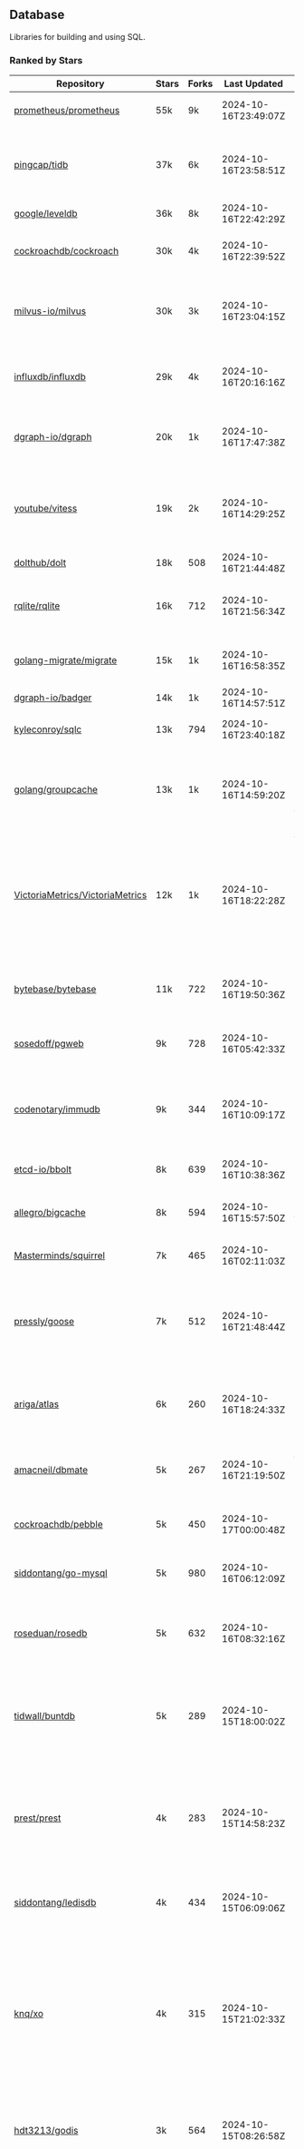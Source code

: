 ## Database

Libraries for building and using SQL.

### Ranked by Stars

| Repository | Stars | Forks | Last Updated | Description | 
|------------|-------|-------|--------------|-------------|
| [prometheus/prometheus](https://github.com/prometheus/prometheus) | 55k | 9k | 2024-10-16T23:49:07Z |  Monitoring system and time series database. |
| [pingcap/tidb](https://github.com/pingcap/tidb) | 37k | 6k | 2024-10-16T23:58:51Z |  TiDB is a distributed SQL database. Inspired by the design of Google F1. |
| [google/leveldb](https://github.com/google/leveldb) | 36k | 8k | 2024-10-16T22:42:29Z | key/value database in Go. |
| [cockroachdb/cockroach](https://github.com/cockroachdb/cockroach) | 30k | 4k | 2024-10-16T22:39:52Z |  Scalable, Geo-Replicated, Transactional Datastore. |
| [milvus-io/milvus](https://github.com/milvus-io/milvus) | 30k | 3k | 2024-10-16T23:04:15Z |  Milvus is a vector database for embedding management, analytics and search. |
| [influxdb/influxdb](https://github.com/influxdb/influxdb) | 29k | 4k | 2024-10-16T20:16:16Z |  Scalable datastore for metrics, events, and real-time analytics. |
| [dgraph-io/dgraph](https://github.com/dgraph-io/dgraph) | 20k | 1k | 2024-10-16T17:47:38Z |  Scalable, Distributed, Low Latency, High Throughput Graph Database. |
| [youtube/vitess](https://github.com/youtube/vitess) | 19k | 2k | 2024-10-16T14:29:25Z |  vitess provides servers and tools which facilitate scaling of MySQL databases for large scale web services. |
| [dolthub/dolt](https://github.com/dolthub/dolt) | 18k | 508 | 2024-10-16T21:44:48Z |  Dolt – It's Git for Data. |
| [rqlite/rqlite](https://github.com/rqlite/rqlite) | 16k | 712 | 2024-10-16T21:56:34Z |  The lightweight, distributed, relational database built on SQLite. |
| [golang-migrate/migrate](https://github.com/golang-migrate/migrate) | 15k | 1k | 2024-10-16T16:58:35Z |  Database migrations. CLI and Golang library. |
| [dgraph-io/badger](https://github.com/dgraph-io/badger) | 14k | 1k | 2024-10-16T14:57:51Z |  Fast key-value store in Go. |
| [kyleconroy/sqlc](https://github.com/kyleconroy/sqlc) | 13k | 794 | 2024-10-16T23:40:18Z |  Generate type-safe code from SQL. |
| [golang/groupcache](https://github.com/golang/groupcache) | 13k | 1k | 2024-10-16T14:59:20Z |  Groupcache is a caching and cache-filling library, intended as a replacement for memcached in many cases. |
| [VictoriaMetrics/VictoriaMetrics](https://github.com/VictoriaMetrics/VictoriaMetrics) | 12k | 1k | 2024-10-16T18:22:28Z |  fast, resource-effective and scalable open source time series database. May be used as long-term remote storage for Prometheus. Supports PromQL. |
| [bytebase/bytebase](https://github.com/bytebase/bytebase) | 11k | 722 | 2024-10-16T19:50:36Z |  Safe database schema change and version control for DevOps teams. |
| [sosedoff/pgweb](https://github.com/sosedoff/pgweb) | 9k | 728 | 2024-10-16T05:42:33Z |  Web-based PostgreSQL database browser. |
| [codenotary/immudb](https://github.com/codenotary/immudb) | 9k | 344 | 2024-10-16T10:09:17Z |  immudb is a lightweight, high-speed immutable database for systems and applications written in Go. |
| [etcd-io/bbolt](https://github.com/etcd-io/bbolt) | 8k | 639 | 2024-10-16T10:38:36Z |  An embedded key/value database for Go. |
| [allegro/bigcache](https://github.com/allegro/bigcache) | 8k | 594 | 2024-10-16T15:57:50Z |  Efficient key/value cache for gigabytes of data. |
| [Masterminds/squirrel](https://github.com/Masterminds/squirrel) | 7k | 465 | 2024-10-16T02:11:03Z |  Go library that helps you build SQL queries. |
| [pressly/goose](https://github.com/pressly/goose) | 7k | 512 | 2024-10-16T21:48:44Z |  Database migration tool. You can manage your database's evolution by creating incremental SQL or Go scripts. |
| [ariga/atlas](https://github.com/ariga/atlas) | 6k | 260 | 2024-10-16T18:24:33Z |  A Database Toolkit. A CLI designed to help companies better work with their data. |
| [amacneil/dbmate](https://github.com/amacneil/dbmate) | 5k | 267 | 2024-10-16T21:19:50Z |  A lightweight, framework-agnostic database migration tool. |
| [cockroachdb/pebble](https://github.com/cockroachdb/pebble) | 5k | 450 | 2024-10-17T00:00:48Z |  RocksDB/LevelDB inspired key-value database in Go. |
| [siddontang/go-mysql](https://github.com/siddontang/go-mysql) | 5k | 980 | 2024-10-16T06:12:09Z |  Go toolset to handle MySQL protocol and replication. |
| [roseduan/rosedb](https://github.com/roseduan/rosedb) | 5k | 632 | 2024-10-16T08:32:16Z |  An embedded k-v database based on LSM+WAL, supports string, list, hash, set, zset. |
| [tidwall/buntdb](https://github.com/tidwall/buntdb) | 5k | 289 | 2024-10-15T18:00:02Z |  Fast, embeddable, in-memory key/value database for Go with custom indexing and spatial support. |
| [prest/prest](https://github.com/prest/prest) | 4k | 283 | 2024-10-15T14:58:23Z |  Simplify and accelerate development, ⚡ instant, realtime, high-performance on any Postgres application, existing or new. |
| [siddontang/ledisdb](https://github.com/siddontang/ledisdb) | 4k | 434 | 2024-10-15T06:09:06Z |  Ledisdb is a high performance NoSQL like Redis based on LevelDB. |
| [knq/xo](https://github.com/knq/xo) | 4k | 315 | 2024-10-15T21:02:33Z |  Generate idiomatic Go code for databases based on existing schema definitions or custom queries supporting PostgreSQL, MySQL, SQLite, Oracle, and Microsoft SQL Server. |
| [hdt3213/godis](https://github.com/hdt3213/godis) | 3k | 564 | 2024-10-15T08:26:58Z |  A Golang implemented high-performance Redis server and cluster. |
| [xujiajun/nutsdb](https://github.com/xujiajun/nutsdb) | 3k | 336 | 2024-10-14T04:09:10Z |  Nutsdb is a simple, fast, embeddable, persistent key/value store written in pure Go. It supports fully serializable transactions and many data structures such as list, set, sorted set. |
| [rubenv/sql-migrate](https://github.com/rubenv/sql-migrate) | 3k | 276 | 2024-10-16T11:51:44Z |  Database migration tool. Allows embedding migrations into the application using go-bindata. |
| [lindb/lindb](https://github.com/lindb/lindb) | 3k | 283 | 2024-10-14T09:58:05Z |  LinDB is a scalable, high performance, high availability distributed time series database. |
| [HouzuoGuo/tiedot](https://github.com/HouzuoGuo/tiedot) | 3k | 257 | 2024-10-16T07:56:25Z |  Your NoSQL database powered by Golang. |
| [bluele/gcache](https://github.com/bluele/gcache) | 3k | 271 | 2024-10-08T15:29:12Z |  Cache library with support for expirable Cache, LFU, LRU and ARC. |
| [go-jet/jet](https://github.com/go-jet/jet) | 3k | 118 | 2024-10-16T18:10:26Z |  Framework for writing type-safe SQL queries in Go, with ability to easily convert database query result into desired arbitrary object structure. |
| [eko/gocache](https://github.com/eko/gocache) | 2k | 194 | 2024-10-16T07:24:38Z |  A complete Go cache library with multiple stores (memory, memcache, redis, ...), chainable, loadable, metrics cache and more. |
| [doug-martin/goqu](https://github.com/doug-martin/goqu) | 2k | 206 | 2024-10-15T16:33:45Z |  Idiomatic SQL builder and query library. |
| [muesli/cache2go](https://github.com/muesli/cache2go) | 2k | 515 | 2024-10-13T16:07:24Z |  In-memory key:value cache which supports automatic invalidation based on timeouts. |
| [VictoriaMetrics/fastcache](https://github.com/VictoriaMetrics/fastcache) | 2k | 175 | 2024-10-11T23:47:57Z |  fast thread-safe inmemory cache for big number of entries. Minimizes GC overhead. |
| [flower-corp/lotusdb](https://github.com/flower-corp/lotusdb) | 2k | 179 | 2024-10-16T01:03:29Z |  Fast k/v database compatible with lsm and b+tree. |
| [maypok86/otter](https://github.com/maypok86/otter) | 2k | 41 | 2024-10-15T13:59:02Z |  A high performance lockless cache for Go. Many times faster than Ristretto and friends. |
| [didi/gendry](https://github.com/didi/gendry) | 2k | 195 | 2024-10-11T05:37:16Z |  Non-invasive SQL builder and powerful data binder. |
| [CovenantSQL/CovenantSQL](https://github.com/CovenantSQL/CovenantSQL) | 1k | 146 | 2024-10-10T13:33:05Z |  CovenantSQL is a SQL database on blockchain. |
| [kelindar/column](https://github.com/kelindar/column) | 1k | 57 | 2024-10-16T13:54:17Z |  High-performance, columnar, embeddable in-memory store with bitmap indexing and transactions. |
| [peterbourgon/diskv](https://github.com/peterbourgon/diskv) | 1k | 102 | 2024-10-13T18:30:48Z |  Home-grown disk-backed key-value store. |
| [akrylysov/pogreb](https://github.com/akrylysov/pogreb) | 1k | 91 | 2024-10-15T10:58:18Z |  Embedded key-value store for read-heavy workloads. |
| [Vertamedia/chproxy](https://github.com/Vertamedia/chproxy) | 1k | 259 | 2024-10-16T15:59:34Z |  HTTP proxy for ClickHouse database. |
| [skeema/skeema](https://github.com/skeema/skeema) | 1k | 99 | 2024-10-12T07:08:01Z |  Pure-SQL schema management system for MySQL, with support for sharding and external online schema change tools. |
| [paranoidguy/databunker](https://github.com/paranoidguy/databunker) | 1k | 73 | 2024-10-16T13:18:40Z |  Personally identifiable information (PII) storage service built to comply with GDPR and CCPA. |
| [objectbox/objectbox-go](https://github.com/objectbox/objectbox-go) | 1k | 45 | 2024-10-10T12:34:59Z |  High-performance embedded Object Database (NoSQL) with Go API. |
| [cybertec-postgresql/pg_timetable](https://github.com/cybertec-postgresql/pg_timetable) | 1k | 65 | 2024-10-16T18:42:34Z |  Advanced scheduling for PostgreSQL. |
| [go-gormigrate/gormigrate](https://github.com/go-gormigrate/gormigrate) | 1k | 99 | 2024-10-13T03:18:54Z |  Database schema migration helper for Gorm ORM. |
| [krotik/eliasdb](https://github.com/krotik/eliasdb) | 998 | 49 | 2024-09-26T03:18:08Z |  Dependency-free, transactional graph database with REST API, phrase search and SQL-like query language. |
| [linkedin/goavro](https://github.com/linkedin/goavro) | 975 | 218 | 2024-10-09T07:21:15Z |  A Go package that encodes and decodes Avro data. |
| [couchbase/moss](https://github.com/couchbase/moss) | 955 | 58 | 2024-10-07T18:13:02Z |  Moss is a simple LSM key-value storage engine written in 100% Go. |
| [jellydator/ttlcache](https://github.com/jellydator/ttlcache) | 936 | 118 | 2024-10-16T07:37:09Z |  An in-memory cache with item expiration and generics. |
| [gchaincl/dotsql](https://github.com/gchaincl/dotsql) | 739 | 52 | 2024-10-14T12:18:06Z |  Go library that helps you keep sql files in one place and use them with ease. |
| [ostafen/clover](https://github.com/ostafen/clover) | 681 | 55 | 2024-10-16T16:52:44Z |  A lightweight document-oriented NoSQL database written in pure Golang. |
| [go-ozzo/ozzo-dbx](https://github.com/go-ozzo/ozzo-dbx) | 634 | 90 | 2024-09-02T11:09:47Z |  Powerful data retrieval methods as well as DB-agnostic query building capabilities. |
| [nikepan/clickhouse-bulk](https://github.com/nikepan/clickhouse-bulk) | 474 | 87 | 2024-08-29T02:06:05Z |  Collects small inserts and sends big requests to ClickHouse servers. |
| [jmhodges/levigo](https://github.com/jmhodges/levigo) | 414 | 82 | 2024-06-20T01:42:34Z |  Levigo is a Go wrapper for LevelDB. |
| [lqs/sqlingo](https://github.com/lqs/sqlingo) | 407 | 28 | 2024-10-08T12:33:56Z |  A lightweight DSL to build SQL in Go. |
| [rocketlaunchr/dbq](https://github.com/rocketlaunchr/dbq) | 404 | 21 | 2024-10-04T22:07:22Z |  Zero boilerplate database operations for Go. |
| [EchoVault/EchoVault](https://github.com/EchoVault/EchoVault) | 398 | 21 | 2024-10-16T13:55:59Z |  Embeddable Distributed in-memory data store compatible with Redis clients. |
| [HDT3213/rdb](https://github.com/HDT3213/rdb) | 386 | 82 | 2024-10-15T09:30:58Z |  Redis RDB file parser for secondary development and memory analysis. |
| [faabiosr/cachego](https://github.com/faabiosr/cachego) | 369 | 24 | 2024-10-07T11:07:33Z |  Golang Cache component for multiple drivers. |
| [recoilme/pudge](https://github.com/recoilme/pudge) | 368 | 35 | 2024-09-12T17:22:49Z |  Fast and simple key/value store written using Go's standard library. |
| [creativecreature/sturdyc](https://github.com/creativecreature/sturdyc) | 330 | 11 | 2024-10-16T09:22:52Z |  A caching library with advanced concurrency features designed to make I/O heavy applications robust and highly performant. |
| [elgris/sqrl](https://github.com/elgris/sqrl) | 275 | 38 | 2024-08-29T18:23:00Z |  SQL query builder, fork of Squirrel with improved performance. |
| [Yiling-J/theine-go](https://github.com/Yiling-J/theine-go) | 267 | 17 | 2024-10-16T09:36:48Z |  High performance, near optimal in-memory cache with proactive TTL expiration and generics. |
| [chrislusf/vasto](https://github.com/chrislusf/vasto) | 261 | 30 | 2024-10-06T07:01:01Z |  A distributed high-performance key-value store. On Disk. Eventual consistent. HA. Able to grow or shrink without service interruption. |
| [gatewayd-io/gatewayd](https://github.com/gatewayd-io/gatewayd) | 221 | 18 | 2024-10-16T13:36:28Z |  Cloud-native database gateway and framework for building data-driven applications. Like API gateways, for databases. |
| [dtm-labs/dtf](https://github.com/dtm-labs/dtf) | 211 | 30 | 2024-09-29T07:57:02Z |  A distributed transaction manager. Support XA, TCC, SAGA, Reliable Messages. |
| [fern4lvarez/piladb](https://github.com/fern4lvarez/piladb) | 207 | 22 | 2024-10-09T15:39:21Z |  Lightweight RESTful database engine based on stack data structures. |
| [wesql/wescale](https://github.com/wesql/wescale) | 199 | 8 | 2024-10-16T13:48:54Z |  WeScale is a database proxy designed to enhance the scalability, performance, security, and resilience of your applications. |
| [bokwoon95/go-structured-query](https://github.com/bokwoon95/go-structured-query) | 196 | 11 | 2024-08-13T04:09:33Z |  Type-safe SQL builder and struct mapper for Go. |
| [knocknote/octillery](https://github.com/knocknote/octillery) | 194 | 30 | 2024-10-13T21:06:02Z |  Go package for sharding databases ( Supports every ORM or raw SQL ). |
| [akyoto/cache](https://github.com/akyoto/cache) | 184 | 22 | 2024-10-01T01:43:22Z |  In-memory key:value store with expiration time, 0 dependencies, <100 LoC, 100% coverage. |
| [lopezator/migrator](https://github.com/lopezator/migrator) | 170 | 18 | 2024-09-24T16:25:02Z |  Dead simple Go database migration library. |
| [arthurkushman/buildsqlx](https://github.com/arthurkushman/buildsqlx) | 169 | 17 | 2024-10-09T14:00:21Z |  Go database query builder library for PostgreSQL. |
| [amit-davidson/LibraDB](https://github.com/amit-davidson/LibraDB) | 168 | 22 | 2024-10-04T16:56:48Z |  LibraDB is a simple database with less than 1000 lines of code for learning. |
| [iwanbk/bcache](https://github.com/iwanbk/bcache) | 154 | 20 | 2024-10-11T16:04:53Z |  Eventually consistent distributed in-memory cache Go library. |
| [elastic/go-freelru](https://github.com/elastic/go-freelru) | 154 | 10 | 2024-10-16T06:23:44Z | A GC-less, fast and generic LRU hashmap library with optional locking, sharding, eviction and expiration. |
| [nullism/bqb](https://github.com/nullism/bqb) | 149 | 12 | 2024-10-14T21:47:47Z |  Lightweight and easy to learn query builder. |
| [leporo/sqlf](https://github.com/leporo/sqlf) | 144 | 14 | 2024-10-14T16:23:47Z |  Fast SQL query builder. |
| [GuiaBolso/darwin](https://github.com/GuiaBolso/darwin) | 144 | 34 | 2024-09-30T06:17:20Z |  Database schema evolution library for Go. |
| [rocketlaunchr/remember-go](https://github.com/rocketlaunchr/remember-go) | 139 | 8 | 2024-07-23T03:09:49Z |  A universal interface for caching slow database queries (backed by redis, memcached, ristretto, or in-memory). |
| [viney-shih/go-cache](https://github.com/viney-shih/go-cache) | 137 | 10 | 2024-10-15T06:00:19Z |  A flexible multi-layer Go caching library to deal with in-memory and shared cache by adopting Cache-Aside pattern. |
| [galeone/igor](https://github.com/galeone/igor) | 125 | 4 | 2024-06-20T01:44:49Z |  Abstraction layer for PostgreSQL that supports advanced functionality and uses gorm-like syntax. |
| [erni27/imcache](https://github.com/erni27/imcache) | 122 | 5 | 2024-09-11T06:46:48Z |  A generic in-memory cache Go library. It supports expiration, sliding expiration, max entries limit, eviction callbacks and sharding. |
| [unit-io/unitdb](https://github.com/unit-io/unitdb) | 119 | 10 | 2024-09-02T04:30:41Z |  Fast timeseries database for IoT, realtime messaging applications. Access unitdb with pubsub over tcp or websocket using github.com/unit-io/unitd application. |
| [sj14/dbbench](https://github.com/sj14/dbbench) | 101 | 19 | 2024-10-16T13:54:05Z |  Database benchmarking tool with support for several databases and scripts. |
| [sunary/sqlize](https://github.com/sunary/sqlize) | 97 | 11 | 2024-10-10T11:37:36Z |  Database migration generator. Allows generate sql migration from model and existing sql by differ them. |
| [OrlovEvgeny/go-mcache](https://github.com/OrlovEvgeny/go-mcache) | 97 | 16 | 2024-09-10T07:32:20Z |  Fast in-memory key:value store/cache library. Pointer caches. |
| [jameycribbs/hare](https://github.com/jameycribbs/hare) | 93 | 11 | 2024-09-28T19:51:06Z |  A simple database management system that stores each table as a text file of line-delimited JSON. |
| [liweiyi88/onedump](https://github.com/liweiyi88/onedump) | 93 | 8 | 2024-10-13T02:46:06Z |  Database backup from different drivers to different destinations with one command and configuration. |
| [cristalhq/builq](https://github.com/cristalhq/builq) | 89 | 3 | 2024-08-09T01:29:50Z |  Easily build SQL queries in Go. |
| [robinjoseph08/go-pg-migrations](https://github.com/robinjoseph08/go-pg-migrations) | 84 | 22 | 2024-10-16T19:39:15Z |  A Go package to help write migrations with go-pg/pg. |
| [zekroTJA/timedmap](https://github.com/zekroTJA/timedmap) | 71 | 10 | 2024-09-12T13:01:44Z |  Map with expiring key-value pairs. |
| [codingsince1985/couchcache](https://github.com/codingsince1985/couchcache) | 63 | 7 | 2024-07-09T09:49:00Z |  RESTful caching micro-service backed by Couchbase server. |
| [xujiajun/godbal](https://github.com/xujiajun/godbal) | 59 | 29 | 2024-02-03T19:00:49Z |  Database Abstraction Layer (dbal) for go. Support SQL builder and get result easily. |
| [khezen/avro](https://github.com/khezen/avro) | 45 | 10 | 2024-09-24T14:22:07Z |  Discover SQL schemas and convert them to AVRO schemas. Query SQL records into AVRO bytes. |
| [oaStuff/clusteredBigCache](https://github.com/oaStuff/clusteredBigCache) | 45 | 5 | 2024-09-05T03:15:55Z |  BigCache with clustering support and individual item expiration. |
| [bartventer/gorm-multitenancy](https://github.com/bartventer/gorm-multitenancy) | 41 | 5 | 2024-10-16T10:02:43Z |  Multi-tenancy support for GORM managed databases. |
| [floatdrop/2q](https://github.com/floatdrop/2q) | 40 | 4 | 2024-09-13T17:27:41Z |  2Q in-memory cache implementation. |
| [xgzlucario/rotom](https://github.com/xgzlucario/rotom) | 40 | 4 | 2024-10-07T09:04:19Z |  A tiny Redis server built with Golang, compatible with RESP protocols. |
| [claygod/coffer](https://github.com/claygod/coffer) | 38 | 5 | 2024-07-11T12:33:34Z |  Simple ACID key-value database that supports transactions. |
| [HnH/qry](https://github.com/HnH/qry) | 35 | 7 | 2024-02-27T10:37:40Z |  Tool that generates constants from files with raw SQL queries. |
| [hexdigest/prep](https://github.com/hexdigest/prep) | 33 | 5 | 2024-10-01T03:39:02Z |  Use prepared SQL statements without changing your code. |
| [adlio/schema](https://github.com/adlio/schema) | 33 | 5 | 2024-10-01T03:35:44Z |  Library to embed schema migrations for database/sql-compatible databases inside your Go binaries. |
| [twharmon/gosql](https://github.com/twharmon/gosql) | 32 | 2 | 2024-09-14T23:00:39Z |  SQL Query builder with better null values support. |
| [codingconcepts/dg](https://github.com/codingconcepts/dg) | 31 | 3 | 2024-10-04T13:32:55Z |  A fast data generator that produces CSV files from generated relational data. |
| [RichardKnop/go-fixtures](https://github.com/RichardKnop/go-fixtures) | 29 | 11 | 2024-06-23T17:52:00Z |  Django style fixtures for Golang's excellent built-in database/sql library. |
| [larapulse/migrator](https://github.com/larapulse/migrator) | 25 | 4 | 2024-05-19T07:31:13Z |  MySQL database migrator designed to run migrations to your features and manage database schema update with intuitive go code. |
| [rafaeljesus/tempdb](https://github.com/rafaeljesus/tempdb) | 19 | 3 | 2024-04-18T14:17:05Z |  Key-value store for temporary items. |
| [andizzle/rwdb](https://github.com/andizzle/rwdb) | 19 | 2 | 2024-07-19T18:32:42Z |  rwdb provides read replica capability for multiple database servers setup. |
| [motrboat/hotcoal](https://github.com/motrboat/hotcoal) | 19 | 1 | 2024-08-26T19:21:30Z |  Secure your handcrafted SQL against injection. |
| [mdaliyan/icache](https://github.com/mdaliyan/icache) | 17 | 2 | 2024-10-14T08:29:56Z |  A High Performance, Generic, thread-safe, zero-dependency cache package. |
| [muir/libschema](https://github.com/muir/libschema) | 15 | 5 | 2024-10-15T18:53:04Z |  Define your migrations separately in each library. Migrations for open source libraries. MySQL & PostgreSQL. |
| [pupizoid/ormlite](https://github.com/pupizoid/ormlite) | 14 | 3 | 2024-09-02T04:31:08Z |  Lightweight package containing some ORM-like features and helpers for sqlite databases. |
| [ulovecode/gdcache](https://github.com/ulovecode/gdcache) | 13 | 2 | 2024-08-01T03:24:23Z |  A pure non-intrusive cache library implemented by golang, you can use it to implement your own distributed cache. |
| [Kachit/gorm-seeder](https://github.com/Kachit/gorm-seeder) | 13 | 1 | 2024-01-30T11:33:09Z |  Simple database seeder for Gorm ORM. |
| [twharmon/dynago](https://github.com/twharmon/dynago) | 12 | 0 | 2024-03-26T11:56:26Z |  Simplify working with AWS DynamoDB. |
| [lawzava/go-pg-migrate](https://github.com/lawzava/go-pg-migrate) | 10 | 3 | 2024-01-24T05:10:53Z |  CLI-friendly package for go-pg migrations management. |
| [oracle/coherence-go-client](https://github.com/oracle/coherence-go-client) | 10 | 3 | 2024-09-13T05:04:47Z |  Full implementation of Oracle Coherence cache API for Go applications using gRPC as network transport. |
| [no-src/nscache](https://github.com/no-src/nscache) | 10 | 0 | 2024-10-08T01:57:28Z |  A Go caching framework that supports multiple data source drivers. |
| [yuseferi/gocache](https://github.com/yuseferi/gocache) | 9 | 0 | 2024-10-08T20:33:28Z |  A data race free Go ache library with high performance and auto pruge functionality |
| [cheshir/ttlcache](https://github.com/cheshir/ttlcache) | 9 | 8 | 2023-03-26T17:03:11Z |  In-memory key value storage with TTL for each record. |
| [rafaelespinoza/godfish](https://github.com/rafaelespinoza/godfish) | 7 | 1 | 2024-07-17T00:46:05Z |  Database migration manager, works with native query language. Support for cassandra, mysql, postgres, sqlite3. |
| [go-the-way/sg](https://github.com/go-the-way/sg) | 6 | 0 | 2024-05-10T21:55:52Z |  A SQL Gen for generating standard SQLs(supports: CRUD) written in Go. |
| [/](https://github.com/gobuffalo/pop/tree/master/soda) | 0 | 0 | 0001-01-01T00:00:00Z |  Database migration, creation, ORM, etc... for MySQL, PostgreSQL, and SQLite. |

### Ranked by Forks

| Repository | Stars | Forks | Last Updated | Description | 
|------------|-------|-------|--------------|-------------|
| [prometheus/prometheus](https://github.com/prometheus/prometheus) | 55k | 9k | 2024-10-16T23:49:07Z |  Monitoring system and time series database. |
| [google/leveldb](https://github.com/google/leveldb) | 36k | 8k | 2024-10-16T22:42:29Z | key/value database in Go. |
| [pingcap/tidb](https://github.com/pingcap/tidb) | 37k | 6k | 2024-10-16T23:58:51Z |  TiDB is a distributed SQL database. Inspired by the design of Google F1. |
| [cockroachdb/cockroach](https://github.com/cockroachdb/cockroach) | 30k | 4k | 2024-10-16T22:39:52Z |  Scalable, Geo-Replicated, Transactional Datastore. |
| [influxdb/influxdb](https://github.com/influxdb/influxdb) | 29k | 4k | 2024-10-16T20:16:16Z |  Scalable datastore for metrics, events, and real-time analytics. |
| [milvus-io/milvus](https://github.com/milvus-io/milvus) | 30k | 3k | 2024-10-16T23:04:15Z |  Milvus is a vector database for embedding management, analytics and search. |
| [youtube/vitess](https://github.com/youtube/vitess) | 19k | 2k | 2024-10-16T14:29:25Z |  vitess provides servers and tools which facilitate scaling of MySQL databases for large scale web services. |
| [dgraph-io/dgraph](https://github.com/dgraph-io/dgraph) | 20k | 1k | 2024-10-16T17:47:38Z |  Scalable, Distributed, Low Latency, High Throughput Graph Database. |
| [golang-migrate/migrate](https://github.com/golang-migrate/migrate) | 15k | 1k | 2024-10-16T16:58:35Z |  Database migrations. CLI and Golang library. |
| [golang/groupcache](https://github.com/golang/groupcache) | 13k | 1k | 2024-10-16T14:59:20Z |  Groupcache is a caching and cache-filling library, intended as a replacement for memcached in many cases. |
| [VictoriaMetrics/VictoriaMetrics](https://github.com/VictoriaMetrics/VictoriaMetrics) | 12k | 1k | 2024-10-16T18:22:28Z |  fast, resource-effective and scalable open source time series database. May be used as long-term remote storage for Prometheus. Supports PromQL. |
| [dgraph-io/badger](https://github.com/dgraph-io/badger) | 14k | 1k | 2024-10-16T14:57:51Z |  Fast key-value store in Go. |
| [siddontang/go-mysql](https://github.com/siddontang/go-mysql) | 5k | 980 | 2024-10-16T06:12:09Z |  Go toolset to handle MySQL protocol and replication. |
| [kyleconroy/sqlc](https://github.com/kyleconroy/sqlc) | 13k | 794 | 2024-10-16T23:40:18Z |  Generate type-safe code from SQL. |
| [sosedoff/pgweb](https://github.com/sosedoff/pgweb) | 9k | 728 | 2024-10-16T05:42:33Z |  Web-based PostgreSQL database browser. |
| [bytebase/bytebase](https://github.com/bytebase/bytebase) | 11k | 722 | 2024-10-16T19:50:36Z |  Safe database schema change and version control for DevOps teams. |
| [rqlite/rqlite](https://github.com/rqlite/rqlite) | 16k | 712 | 2024-10-16T21:56:34Z |  The lightweight, distributed, relational database built on SQLite. |
| [etcd-io/bbolt](https://github.com/etcd-io/bbolt) | 8k | 639 | 2024-10-16T10:38:36Z |  An embedded key/value database for Go. |
| [roseduan/rosedb](https://github.com/roseduan/rosedb) | 5k | 632 | 2024-10-16T08:32:16Z |  An embedded k-v database based on LSM+WAL, supports string, list, hash, set, zset. |
| [allegro/bigcache](https://github.com/allegro/bigcache) | 8k | 594 | 2024-10-16T15:57:50Z |  Efficient key/value cache for gigabytes of data. |
| [hdt3213/godis](https://github.com/hdt3213/godis) | 3k | 564 | 2024-10-15T08:26:58Z |  A Golang implemented high-performance Redis server and cluster. |
| [muesli/cache2go](https://github.com/muesli/cache2go) | 2k | 515 | 2024-10-13T16:07:24Z |  In-memory key:value cache which supports automatic invalidation based on timeouts. |
| [pressly/goose](https://github.com/pressly/goose) | 7k | 512 | 2024-10-16T21:48:44Z |  Database migration tool. You can manage your database's evolution by creating incremental SQL or Go scripts. |
| [dolthub/dolt](https://github.com/dolthub/dolt) | 18k | 508 | 2024-10-16T21:44:48Z |  Dolt – It's Git for Data. |
| [Masterminds/squirrel](https://github.com/Masterminds/squirrel) | 7k | 465 | 2024-10-16T02:11:03Z |  Go library that helps you build SQL queries. |
| [cockroachdb/pebble](https://github.com/cockroachdb/pebble) | 5k | 450 | 2024-10-17T00:00:48Z |  RocksDB/LevelDB inspired key-value database in Go. |
| [siddontang/ledisdb](https://github.com/siddontang/ledisdb) | 4k | 434 | 2024-10-15T06:09:06Z |  Ledisdb is a high performance NoSQL like Redis based on LevelDB. |
| [codenotary/immudb](https://github.com/codenotary/immudb) | 9k | 344 | 2024-10-16T10:09:17Z |  immudb is a lightweight, high-speed immutable database for systems and applications written in Go. |
| [xujiajun/nutsdb](https://github.com/xujiajun/nutsdb) | 3k | 336 | 2024-10-14T04:09:10Z |  Nutsdb is a simple, fast, embeddable, persistent key/value store written in pure Go. It supports fully serializable transactions and many data structures such as list, set, sorted set. |
| [knq/xo](https://github.com/knq/xo) | 4k | 315 | 2024-10-15T21:02:33Z |  Generate idiomatic Go code for databases based on existing schema definitions or custom queries supporting PostgreSQL, MySQL, SQLite, Oracle, and Microsoft SQL Server. |
| [tidwall/buntdb](https://github.com/tidwall/buntdb) | 5k | 289 | 2024-10-15T18:00:02Z |  Fast, embeddable, in-memory key/value database for Go with custom indexing and spatial support. |
| [prest/prest](https://github.com/prest/prest) | 4k | 283 | 2024-10-15T14:58:23Z |  Simplify and accelerate development, ⚡ instant, realtime, high-performance on any Postgres application, existing or new. |
| [lindb/lindb](https://github.com/lindb/lindb) | 3k | 283 | 2024-10-14T09:58:05Z |  LinDB is a scalable, high performance, high availability distributed time series database. |
| [rubenv/sql-migrate](https://github.com/rubenv/sql-migrate) | 3k | 276 | 2024-10-16T11:51:44Z |  Database migration tool. Allows embedding migrations into the application using go-bindata. |
| [bluele/gcache](https://github.com/bluele/gcache) | 3k | 271 | 2024-10-08T15:29:12Z |  Cache library with support for expirable Cache, LFU, LRU and ARC. |
| [amacneil/dbmate](https://github.com/amacneil/dbmate) | 5k | 267 | 2024-10-16T21:19:50Z |  A lightweight, framework-agnostic database migration tool. |
| [ariga/atlas](https://github.com/ariga/atlas) | 6k | 260 | 2024-10-16T18:24:33Z |  A Database Toolkit. A CLI designed to help companies better work with their data. |
| [Vertamedia/chproxy](https://github.com/Vertamedia/chproxy) | 1k | 259 | 2024-10-16T15:59:34Z |  HTTP proxy for ClickHouse database. |
| [HouzuoGuo/tiedot](https://github.com/HouzuoGuo/tiedot) | 3k | 257 | 2024-10-16T07:56:25Z |  Your NoSQL database powered by Golang. |
| [linkedin/goavro](https://github.com/linkedin/goavro) | 975 | 218 | 2024-10-09T07:21:15Z |  A Go package that encodes and decodes Avro data. |
| [doug-martin/goqu](https://github.com/doug-martin/goqu) | 2k | 206 | 2024-10-15T16:33:45Z |  Idiomatic SQL builder and query library. |
| [didi/gendry](https://github.com/didi/gendry) | 2k | 195 | 2024-10-11T05:37:16Z |  Non-invasive SQL builder and powerful data binder. |
| [eko/gocache](https://github.com/eko/gocache) | 2k | 194 | 2024-10-16T07:24:38Z |  A complete Go cache library with multiple stores (memory, memcache, redis, ...), chainable, loadable, metrics cache and more. |
| [flower-corp/lotusdb](https://github.com/flower-corp/lotusdb) | 2k | 179 | 2024-10-16T01:03:29Z |  Fast k/v database compatible with lsm and b+tree. |
| [VictoriaMetrics/fastcache](https://github.com/VictoriaMetrics/fastcache) | 2k | 175 | 2024-10-11T23:47:57Z |  fast thread-safe inmemory cache for big number of entries. Minimizes GC overhead. |
| [CovenantSQL/CovenantSQL](https://github.com/CovenantSQL/CovenantSQL) | 1k | 146 | 2024-10-10T13:33:05Z |  CovenantSQL is a SQL database on blockchain. |
| [jellydator/ttlcache](https://github.com/jellydator/ttlcache) | 936 | 118 | 2024-10-16T07:37:09Z |  An in-memory cache with item expiration and generics. |
| [go-jet/jet](https://github.com/go-jet/jet) | 3k | 118 | 2024-10-16T18:10:26Z |  Framework for writing type-safe SQL queries in Go, with ability to easily convert database query result into desired arbitrary object structure. |
| [peterbourgon/diskv](https://github.com/peterbourgon/diskv) | 1k | 102 | 2024-10-13T18:30:48Z |  Home-grown disk-backed key-value store. |
| [go-gormigrate/gormigrate](https://github.com/go-gormigrate/gormigrate) | 1k | 99 | 2024-10-13T03:18:54Z |  Database schema migration helper for Gorm ORM. |
| [skeema/skeema](https://github.com/skeema/skeema) | 1k | 99 | 2024-10-12T07:08:01Z |  Pure-SQL schema management system for MySQL, with support for sharding and external online schema change tools. |
| [akrylysov/pogreb](https://github.com/akrylysov/pogreb) | 1k | 91 | 2024-10-15T10:58:18Z |  Embedded key-value store for read-heavy workloads. |
| [go-ozzo/ozzo-dbx](https://github.com/go-ozzo/ozzo-dbx) | 634 | 90 | 2024-09-02T11:09:47Z |  Powerful data retrieval methods as well as DB-agnostic query building capabilities. |
| [nikepan/clickhouse-bulk](https://github.com/nikepan/clickhouse-bulk) | 474 | 87 | 2024-08-29T02:06:05Z |  Collects small inserts and sends big requests to ClickHouse servers. |
| [HDT3213/rdb](https://github.com/HDT3213/rdb) | 386 | 82 | 2024-10-15T09:30:58Z |  Redis RDB file parser for secondary development and memory analysis. |
| [jmhodges/levigo](https://github.com/jmhodges/levigo) | 414 | 82 | 2024-06-20T01:42:34Z |  Levigo is a Go wrapper for LevelDB. |
| [paranoidguy/databunker](https://github.com/paranoidguy/databunker) | 1k | 73 | 2024-10-16T13:18:40Z |  Personally identifiable information (PII) storage service built to comply with GDPR and CCPA. |
| [cybertec-postgresql/pg_timetable](https://github.com/cybertec-postgresql/pg_timetable) | 1k | 65 | 2024-10-16T18:42:34Z |  Advanced scheduling for PostgreSQL. |
| [couchbase/moss](https://github.com/couchbase/moss) | 955 | 58 | 2024-10-07T18:13:02Z |  Moss is a simple LSM key-value storage engine written in 100% Go. |
| [kelindar/column](https://github.com/kelindar/column) | 1k | 57 | 2024-10-16T13:54:17Z |  High-performance, columnar, embeddable in-memory store with bitmap indexing and transactions. |
| [ostafen/clover](https://github.com/ostafen/clover) | 681 | 55 | 2024-10-16T16:52:44Z |  A lightweight document-oriented NoSQL database written in pure Golang. |
| [gchaincl/dotsql](https://github.com/gchaincl/dotsql) | 739 | 52 | 2024-10-14T12:18:06Z |  Go library that helps you keep sql files in one place and use them with ease. |
| [krotik/eliasdb](https://github.com/krotik/eliasdb) | 998 | 49 | 2024-09-26T03:18:08Z |  Dependency-free, transactional graph database with REST API, phrase search and SQL-like query language. |
| [objectbox/objectbox-go](https://github.com/objectbox/objectbox-go) | 1k | 45 | 2024-10-10T12:34:59Z |  High-performance embedded Object Database (NoSQL) with Go API. |
| [maypok86/otter](https://github.com/maypok86/otter) | 2k | 41 | 2024-10-15T13:59:02Z |  A high performance lockless cache for Go. Many times faster than Ristretto and friends. |
| [elgris/sqrl](https://github.com/elgris/sqrl) | 275 | 38 | 2024-08-29T18:23:00Z |  SQL query builder, fork of Squirrel with improved performance. |
| [recoilme/pudge](https://github.com/recoilme/pudge) | 368 | 35 | 2024-09-12T17:22:49Z |  Fast and simple key/value store written using Go's standard library. |
| [GuiaBolso/darwin](https://github.com/GuiaBolso/darwin) | 144 | 34 | 2024-09-30T06:17:20Z |  Database schema evolution library for Go. |
| [knocknote/octillery](https://github.com/knocknote/octillery) | 194 | 30 | 2024-10-13T21:06:02Z |  Go package for sharding databases ( Supports every ORM or raw SQL ). |
| [dtm-labs/dtf](https://github.com/dtm-labs/dtf) | 211 | 30 | 2024-09-29T07:57:02Z |  A distributed transaction manager. Support XA, TCC, SAGA, Reliable Messages. |
| [chrislusf/vasto](https://github.com/chrislusf/vasto) | 261 | 30 | 2024-10-06T07:01:01Z |  A distributed high-performance key-value store. On Disk. Eventual consistent. HA. Able to grow or shrink without service interruption. |
| [xujiajun/godbal](https://github.com/xujiajun/godbal) | 59 | 29 | 2024-02-03T19:00:49Z |  Database Abstraction Layer (dbal) for go. Support SQL builder and get result easily. |
| [lqs/sqlingo](https://github.com/lqs/sqlingo) | 407 | 28 | 2024-10-08T12:33:56Z |  A lightweight DSL to build SQL in Go. |
| [faabiosr/cachego](https://github.com/faabiosr/cachego) | 369 | 24 | 2024-10-07T11:07:33Z |  Golang Cache component for multiple drivers. |
| [robinjoseph08/go-pg-migrations](https://github.com/robinjoseph08/go-pg-migrations) | 84 | 22 | 2024-10-16T19:39:15Z |  A Go package to help write migrations with go-pg/pg. |
| [amit-davidson/LibraDB](https://github.com/amit-davidson/LibraDB) | 168 | 22 | 2024-10-04T16:56:48Z |  LibraDB is a simple database with less than 1000 lines of code for learning. |
| [fern4lvarez/piladb](https://github.com/fern4lvarez/piladb) | 207 | 22 | 2024-10-09T15:39:21Z |  Lightweight RESTful database engine based on stack data structures. |
| [akyoto/cache](https://github.com/akyoto/cache) | 184 | 22 | 2024-10-01T01:43:22Z |  In-memory key:value store with expiration time, 0 dependencies, <100 LoC, 100% coverage. |
| [rocketlaunchr/dbq](https://github.com/rocketlaunchr/dbq) | 404 | 21 | 2024-10-04T22:07:22Z |  Zero boilerplate database operations for Go. |
| [EchoVault/EchoVault](https://github.com/EchoVault/EchoVault) | 398 | 21 | 2024-10-16T13:55:59Z |  Embeddable Distributed in-memory data store compatible with Redis clients. |
| [iwanbk/bcache](https://github.com/iwanbk/bcache) | 154 | 20 | 2024-10-11T16:04:53Z |  Eventually consistent distributed in-memory cache Go library. |
| [sj14/dbbench](https://github.com/sj14/dbbench) | 101 | 19 | 2024-10-16T13:54:05Z |  Database benchmarking tool with support for several databases and scripts. |
| [lopezator/migrator](https://github.com/lopezator/migrator) | 170 | 18 | 2024-09-24T16:25:02Z |  Dead simple Go database migration library. |
| [gatewayd-io/gatewayd](https://github.com/gatewayd-io/gatewayd) | 221 | 18 | 2024-10-16T13:36:28Z |  Cloud-native database gateway and framework for building data-driven applications. Like API gateways, for databases. |
| [Yiling-J/theine-go](https://github.com/Yiling-J/theine-go) | 267 | 17 | 2024-10-16T09:36:48Z |  High performance, near optimal in-memory cache with proactive TTL expiration and generics. |
| [arthurkushman/buildsqlx](https://github.com/arthurkushman/buildsqlx) | 169 | 17 | 2024-10-09T14:00:21Z |  Go database query builder library for PostgreSQL. |
| [OrlovEvgeny/go-mcache](https://github.com/OrlovEvgeny/go-mcache) | 97 | 16 | 2024-09-10T07:32:20Z |  Fast in-memory key:value store/cache library. Pointer caches. |
| [leporo/sqlf](https://github.com/leporo/sqlf) | 144 | 14 | 2024-10-14T16:23:47Z |  Fast SQL query builder. |
| [nullism/bqb](https://github.com/nullism/bqb) | 149 | 12 | 2024-10-14T21:47:47Z |  Lightweight and easy to learn query builder. |
| [bokwoon95/go-structured-query](https://github.com/bokwoon95/go-structured-query) | 196 | 11 | 2024-08-13T04:09:33Z |  Type-safe SQL builder and struct mapper for Go. |
| [creativecreature/sturdyc](https://github.com/creativecreature/sturdyc) | 330 | 11 | 2024-10-16T09:22:52Z |  A caching library with advanced concurrency features designed to make I/O heavy applications robust and highly performant. |
| [jameycribbs/hare](https://github.com/jameycribbs/hare) | 93 | 11 | 2024-09-28T19:51:06Z |  A simple database management system that stores each table as a text file of line-delimited JSON. |
| [RichardKnop/go-fixtures](https://github.com/RichardKnop/go-fixtures) | 29 | 11 | 2024-06-23T17:52:00Z |  Django style fixtures for Golang's excellent built-in database/sql library. |
| [sunary/sqlize](https://github.com/sunary/sqlize) | 97 | 11 | 2024-10-10T11:37:36Z |  Database migration generator. Allows generate sql migration from model and existing sql by differ them. |
| [elastic/go-freelru](https://github.com/elastic/go-freelru) | 154 | 10 | 2024-10-16T06:23:44Z | A GC-less, fast and generic LRU hashmap library with optional locking, sharding, eviction and expiration. |
| [unit-io/unitdb](https://github.com/unit-io/unitdb) | 119 | 10 | 2024-09-02T04:30:41Z |  Fast timeseries database for IoT, realtime messaging applications. Access unitdb with pubsub over tcp or websocket using github.com/unit-io/unitd application. |
| [viney-shih/go-cache](https://github.com/viney-shih/go-cache) | 137 | 10 | 2024-10-15T06:00:19Z |  A flexible multi-layer Go caching library to deal with in-memory and shared cache by adopting Cache-Aside pattern. |
| [zekroTJA/timedmap](https://github.com/zekroTJA/timedmap) | 71 | 10 | 2024-09-12T13:01:44Z |  Map with expiring key-value pairs. |
| [khezen/avro](https://github.com/khezen/avro) | 45 | 10 | 2024-09-24T14:22:07Z |  Discover SQL schemas and convert them to AVRO schemas. Query SQL records into AVRO bytes. |
| [cheshir/ttlcache](https://github.com/cheshir/ttlcache) | 9 | 8 | 2023-03-26T17:03:11Z |  In-memory key value storage with TTL for each record. |
| [liweiyi88/onedump](https://github.com/liweiyi88/onedump) | 93 | 8 | 2024-10-13T02:46:06Z |  Database backup from different drivers to different destinations with one command and configuration. |
| [rocketlaunchr/remember-go](https://github.com/rocketlaunchr/remember-go) | 139 | 8 | 2024-07-23T03:09:49Z |  A universal interface for caching slow database queries (backed by redis, memcached, ristretto, or in-memory). |
| [wesql/wescale](https://github.com/wesql/wescale) | 199 | 8 | 2024-10-16T13:48:54Z |  WeScale is a database proxy designed to enhance the scalability, performance, security, and resilience of your applications. |
| [HnH/qry](https://github.com/HnH/qry) | 35 | 7 | 2024-02-27T10:37:40Z |  Tool that generates constants from files with raw SQL queries. |
| [codingsince1985/couchcache](https://github.com/codingsince1985/couchcache) | 63 | 7 | 2024-07-09T09:49:00Z |  RESTful caching micro-service backed by Couchbase server. |
| [oaStuff/clusteredBigCache](https://github.com/oaStuff/clusteredBigCache) | 45 | 5 | 2024-09-05T03:15:55Z |  BigCache with clustering support and individual item expiration. |
| [claygod/coffer](https://github.com/claygod/coffer) | 38 | 5 | 2024-07-11T12:33:34Z |  Simple ACID key-value database that supports transactions. |
| [muir/libschema](https://github.com/muir/libschema) | 15 | 5 | 2024-10-15T18:53:04Z |  Define your migrations separately in each library. Migrations for open source libraries. MySQL & PostgreSQL. |
| [hexdigest/prep](https://github.com/hexdigest/prep) | 33 | 5 | 2024-10-01T03:39:02Z |  Use prepared SQL statements without changing your code. |
| [adlio/schema](https://github.com/adlio/schema) | 33 | 5 | 2024-10-01T03:35:44Z |  Library to embed schema migrations for database/sql-compatible databases inside your Go binaries. |
| [bartventer/gorm-multitenancy](https://github.com/bartventer/gorm-multitenancy) | 41 | 5 | 2024-10-16T10:02:43Z |  Multi-tenancy support for GORM managed databases. |
| [erni27/imcache](https://github.com/erni27/imcache) | 122 | 5 | 2024-09-11T06:46:48Z |  A generic in-memory cache Go library. It supports expiration, sliding expiration, max entries limit, eviction callbacks and sharding. |
| [larapulse/migrator](https://github.com/larapulse/migrator) | 25 | 4 | 2024-05-19T07:31:13Z |  MySQL database migrator designed to run migrations to your features and manage database schema update with intuitive go code. |
| [floatdrop/2q](https://github.com/floatdrop/2q) | 40 | 4 | 2024-09-13T17:27:41Z |  2Q in-memory cache implementation. |
| [xgzlucario/rotom](https://github.com/xgzlucario/rotom) | 40 | 4 | 2024-10-07T09:04:19Z |  A tiny Redis server built with Golang, compatible with RESP protocols. |
| [galeone/igor](https://github.com/galeone/igor) | 125 | 4 | 2024-06-20T01:44:49Z |  Abstraction layer for PostgreSQL that supports advanced functionality and uses gorm-like syntax. |
| [cristalhq/builq](https://github.com/cristalhq/builq) | 89 | 3 | 2024-08-09T01:29:50Z |  Easily build SQL queries in Go. |
| [rafaeljesus/tempdb](https://github.com/rafaeljesus/tempdb) | 19 | 3 | 2024-04-18T14:17:05Z |  Key-value store for temporary items. |
| [codingconcepts/dg](https://github.com/codingconcepts/dg) | 31 | 3 | 2024-10-04T13:32:55Z |  A fast data generator that produces CSV files from generated relational data. |
| [oracle/coherence-go-client](https://github.com/oracle/coherence-go-client) | 10 | 3 | 2024-09-13T05:04:47Z |  Full implementation of Oracle Coherence cache API for Go applications using gRPC as network transport. |
| [lawzava/go-pg-migrate](https://github.com/lawzava/go-pg-migrate) | 10 | 3 | 2024-01-24T05:10:53Z |  CLI-friendly package for go-pg migrations management. |
| [pupizoid/ormlite](https://github.com/pupizoid/ormlite) | 14 | 3 | 2024-09-02T04:31:08Z |  Lightweight package containing some ORM-like features and helpers for sqlite databases. |
| [twharmon/gosql](https://github.com/twharmon/gosql) | 32 | 2 | 2024-09-14T23:00:39Z |  SQL Query builder with better null values support. |
| [ulovecode/gdcache](https://github.com/ulovecode/gdcache) | 13 | 2 | 2024-08-01T03:24:23Z |  A pure non-intrusive cache library implemented by golang, you can use it to implement your own distributed cache. |
| [mdaliyan/icache](https://github.com/mdaliyan/icache) | 17 | 2 | 2024-10-14T08:29:56Z |  A High Performance, Generic, thread-safe, zero-dependency cache package. |
| [andizzle/rwdb](https://github.com/andizzle/rwdb) | 19 | 2 | 2024-07-19T18:32:42Z |  rwdb provides read replica capability for multiple database servers setup. |
| [Kachit/gorm-seeder](https://github.com/Kachit/gorm-seeder) | 13 | 1 | 2024-01-30T11:33:09Z |  Simple database seeder for Gorm ORM. |
| [motrboat/hotcoal](https://github.com/motrboat/hotcoal) | 19 | 1 | 2024-08-26T19:21:30Z |  Secure your handcrafted SQL against injection. |
| [rafaelespinoza/godfish](https://github.com/rafaelespinoza/godfish) | 7 | 1 | 2024-07-17T00:46:05Z |  Database migration manager, works with native query language. Support for cassandra, mysql, postgres, sqlite3. |
| [twharmon/dynago](https://github.com/twharmon/dynago) | 12 | 0 | 2024-03-26T11:56:26Z |  Simplify working with AWS DynamoDB. |
| [no-src/nscache](https://github.com/no-src/nscache) | 10 | 0 | 2024-10-08T01:57:28Z |  A Go caching framework that supports multiple data source drivers. |
| [yuseferi/gocache](https://github.com/yuseferi/gocache) | 9 | 0 | 2024-10-08T20:33:28Z |  A data race free Go ache library with high performance and auto pruge functionality |
| [go-the-way/sg](https://github.com/go-the-way/sg) | 6 | 0 | 2024-05-10T21:55:52Z |  A SQL Gen for generating standard SQLs(supports: CRUD) written in Go. |
| [/](https://github.com/gobuffalo/pop/tree/master/soda) | 0 | 0 | 0001-01-01T00:00:00Z |  Database migration, creation, ORM, etc... for MySQL, PostgreSQL, and SQLite. |

### Ranked by Last Updated

| Repository | Stars | Forks | Last Updated | Description | 
|------------|-------|-------|--------------|-------------|
| [cockroachdb/pebble](https://github.com/cockroachdb/pebble) | 5k | 450 | 2024-10-17T00:00:48Z |  RocksDB/LevelDB inspired key-value database in Go. |
| [pingcap/tidb](https://github.com/pingcap/tidb) | 37k | 6k | 2024-10-16T23:58:51Z |  TiDB is a distributed SQL database. Inspired by the design of Google F1. |
| [prometheus/prometheus](https://github.com/prometheus/prometheus) | 55k | 9k | 2024-10-16T23:49:07Z |  Monitoring system and time series database. |
| [kyleconroy/sqlc](https://github.com/kyleconroy/sqlc) | 13k | 794 | 2024-10-16T23:40:18Z |  Generate type-safe code from SQL. |
| [milvus-io/milvus](https://github.com/milvus-io/milvus) | 30k | 3k | 2024-10-16T23:04:15Z |  Milvus is a vector database for embedding management, analytics and search. |
| [google/leveldb](https://github.com/google/leveldb) | 36k | 8k | 2024-10-16T22:42:29Z | key/value database in Go. |
| [cockroachdb/cockroach](https://github.com/cockroachdb/cockroach) | 30k | 4k | 2024-10-16T22:39:52Z |  Scalable, Geo-Replicated, Transactional Datastore. |
| [rqlite/rqlite](https://github.com/rqlite/rqlite) | 16k | 712 | 2024-10-16T21:56:34Z |  The lightweight, distributed, relational database built on SQLite. |
| [pressly/goose](https://github.com/pressly/goose) | 7k | 512 | 2024-10-16T21:48:44Z |  Database migration tool. You can manage your database's evolution by creating incremental SQL or Go scripts. |
| [dolthub/dolt](https://github.com/dolthub/dolt) | 18k | 508 | 2024-10-16T21:44:48Z |  Dolt – It's Git for Data. |
| [amacneil/dbmate](https://github.com/amacneil/dbmate) | 5k | 267 | 2024-10-16T21:19:50Z |  A lightweight, framework-agnostic database migration tool. |
| [influxdb/influxdb](https://github.com/influxdb/influxdb) | 29k | 4k | 2024-10-16T20:16:16Z |  Scalable datastore for metrics, events, and real-time analytics. |
| [bytebase/bytebase](https://github.com/bytebase/bytebase) | 11k | 722 | 2024-10-16T19:50:36Z |  Safe database schema change and version control for DevOps teams. |
| [robinjoseph08/go-pg-migrations](https://github.com/robinjoseph08/go-pg-migrations) | 84 | 22 | 2024-10-16T19:39:15Z |  A Go package to help write migrations with go-pg/pg. |
| [cybertec-postgresql/pg_timetable](https://github.com/cybertec-postgresql/pg_timetable) | 1k | 65 | 2024-10-16T18:42:34Z |  Advanced scheduling for PostgreSQL. |
| [ariga/atlas](https://github.com/ariga/atlas) | 6k | 260 | 2024-10-16T18:24:33Z |  A Database Toolkit. A CLI designed to help companies better work with their data. |
| [VictoriaMetrics/VictoriaMetrics](https://github.com/VictoriaMetrics/VictoriaMetrics) | 12k | 1k | 2024-10-16T18:22:28Z |  fast, resource-effective and scalable open source time series database. May be used as long-term remote storage for Prometheus. Supports PromQL. |
| [go-jet/jet](https://github.com/go-jet/jet) | 3k | 118 | 2024-10-16T18:10:26Z |  Framework for writing type-safe SQL queries in Go, with ability to easily convert database query result into desired arbitrary object structure. |
| [dgraph-io/dgraph](https://github.com/dgraph-io/dgraph) | 20k | 1k | 2024-10-16T17:47:38Z |  Scalable, Distributed, Low Latency, High Throughput Graph Database. |
| [golang-migrate/migrate](https://github.com/golang-migrate/migrate) | 15k | 1k | 2024-10-16T16:58:35Z |  Database migrations. CLI and Golang library. |
| [ostafen/clover](https://github.com/ostafen/clover) | 681 | 55 | 2024-10-16T16:52:44Z |  A lightweight document-oriented NoSQL database written in pure Golang. |
| [Vertamedia/chproxy](https://github.com/Vertamedia/chproxy) | 1k | 259 | 2024-10-16T15:59:34Z |  HTTP proxy for ClickHouse database. |
| [allegro/bigcache](https://github.com/allegro/bigcache) | 8k | 594 | 2024-10-16T15:57:50Z |  Efficient key/value cache for gigabytes of data. |
| [golang/groupcache](https://github.com/golang/groupcache) | 13k | 1k | 2024-10-16T14:59:20Z |  Groupcache is a caching and cache-filling library, intended as a replacement for memcached in many cases. |
| [dgraph-io/badger](https://github.com/dgraph-io/badger) | 14k | 1k | 2024-10-16T14:57:51Z |  Fast key-value store in Go. |
| [youtube/vitess](https://github.com/youtube/vitess) | 19k | 2k | 2024-10-16T14:29:25Z |  vitess provides servers and tools which facilitate scaling of MySQL databases for large scale web services. |
| [EchoVault/EchoVault](https://github.com/EchoVault/EchoVault) | 398 | 21 | 2024-10-16T13:55:59Z |  Embeddable Distributed in-memory data store compatible with Redis clients. |
| [kelindar/column](https://github.com/kelindar/column) | 1k | 57 | 2024-10-16T13:54:17Z |  High-performance, columnar, embeddable in-memory store with bitmap indexing and transactions. |
| [sj14/dbbench](https://github.com/sj14/dbbench) | 101 | 19 | 2024-10-16T13:54:05Z |  Database benchmarking tool with support for several databases and scripts. |
| [wesql/wescale](https://github.com/wesql/wescale) | 199 | 8 | 2024-10-16T13:48:54Z |  WeScale is a database proxy designed to enhance the scalability, performance, security, and resilience of your applications. |
| [gatewayd-io/gatewayd](https://github.com/gatewayd-io/gatewayd) | 221 | 18 | 2024-10-16T13:36:28Z |  Cloud-native database gateway and framework for building data-driven applications. Like API gateways, for databases. |
| [paranoidguy/databunker](https://github.com/paranoidguy/databunker) | 1k | 73 | 2024-10-16T13:18:40Z |  Personally identifiable information (PII) storage service built to comply with GDPR and CCPA. |
| [rubenv/sql-migrate](https://github.com/rubenv/sql-migrate) | 3k | 276 | 2024-10-16T11:51:44Z |  Database migration tool. Allows embedding migrations into the application using go-bindata. |
| [etcd-io/bbolt](https://github.com/etcd-io/bbolt) | 8k | 639 | 2024-10-16T10:38:36Z |  An embedded key/value database for Go. |
| [codenotary/immudb](https://github.com/codenotary/immudb) | 9k | 344 | 2024-10-16T10:09:17Z |  immudb is a lightweight, high-speed immutable database for systems and applications written in Go. |
| [bartventer/gorm-multitenancy](https://github.com/bartventer/gorm-multitenancy) | 41 | 5 | 2024-10-16T10:02:43Z |  Multi-tenancy support for GORM managed databases. |
| [Yiling-J/theine-go](https://github.com/Yiling-J/theine-go) | 267 | 17 | 2024-10-16T09:36:48Z |  High performance, near optimal in-memory cache with proactive TTL expiration and generics. |
| [creativecreature/sturdyc](https://github.com/creativecreature/sturdyc) | 330 | 11 | 2024-10-16T09:22:52Z |  A caching library with advanced concurrency features designed to make I/O heavy applications robust and highly performant. |
| [roseduan/rosedb](https://github.com/roseduan/rosedb) | 5k | 632 | 2024-10-16T08:32:16Z |  An embedded k-v database based on LSM+WAL, supports string, list, hash, set, zset. |
| [HouzuoGuo/tiedot](https://github.com/HouzuoGuo/tiedot) | 3k | 257 | 2024-10-16T07:56:25Z |  Your NoSQL database powered by Golang. |
| [jellydator/ttlcache](https://github.com/jellydator/ttlcache) | 936 | 118 | 2024-10-16T07:37:09Z |  An in-memory cache with item expiration and generics. |
| [eko/gocache](https://github.com/eko/gocache) | 2k | 194 | 2024-10-16T07:24:38Z |  A complete Go cache library with multiple stores (memory, memcache, redis, ...), chainable, loadable, metrics cache and more. |
| [elastic/go-freelru](https://github.com/elastic/go-freelru) | 154 | 10 | 2024-10-16T06:23:44Z | A GC-less, fast and generic LRU hashmap library with optional locking, sharding, eviction and expiration. |
| [siddontang/go-mysql](https://github.com/siddontang/go-mysql) | 5k | 980 | 2024-10-16T06:12:09Z |  Go toolset to handle MySQL protocol and replication. |
| [sosedoff/pgweb](https://github.com/sosedoff/pgweb) | 9k | 728 | 2024-10-16T05:42:33Z |  Web-based PostgreSQL database browser. |
| [Masterminds/squirrel](https://github.com/Masterminds/squirrel) | 7k | 465 | 2024-10-16T02:11:03Z |  Go library that helps you build SQL queries. |
| [flower-corp/lotusdb](https://github.com/flower-corp/lotusdb) | 2k | 179 | 2024-10-16T01:03:29Z |  Fast k/v database compatible with lsm and b+tree. |
| [knq/xo](https://github.com/knq/xo) | 4k | 315 | 2024-10-15T21:02:33Z |  Generate idiomatic Go code for databases based on existing schema definitions or custom queries supporting PostgreSQL, MySQL, SQLite, Oracle, and Microsoft SQL Server. |
| [muir/libschema](https://github.com/muir/libschema) | 15 | 5 | 2024-10-15T18:53:04Z |  Define your migrations separately in each library. Migrations for open source libraries. MySQL & PostgreSQL. |
| [tidwall/buntdb](https://github.com/tidwall/buntdb) | 5k | 289 | 2024-10-15T18:00:02Z |  Fast, embeddable, in-memory key/value database for Go with custom indexing and spatial support. |
| [doug-martin/goqu](https://github.com/doug-martin/goqu) | 2k | 206 | 2024-10-15T16:33:45Z |  Idiomatic SQL builder and query library. |
| [prest/prest](https://github.com/prest/prest) | 4k | 283 | 2024-10-15T14:58:23Z |  Simplify and accelerate development, ⚡ instant, realtime, high-performance on any Postgres application, existing or new. |
| [maypok86/otter](https://github.com/maypok86/otter) | 2k | 41 | 2024-10-15T13:59:02Z |  A high performance lockless cache for Go. Many times faster than Ristretto and friends. |
| [akrylysov/pogreb](https://github.com/akrylysov/pogreb) | 1k | 91 | 2024-10-15T10:58:18Z |  Embedded key-value store for read-heavy workloads. |
| [HDT3213/rdb](https://github.com/HDT3213/rdb) | 386 | 82 | 2024-10-15T09:30:58Z |  Redis RDB file parser for secondary development and memory analysis. |
| [hdt3213/godis](https://github.com/hdt3213/godis) | 3k | 564 | 2024-10-15T08:26:58Z |  A Golang implemented high-performance Redis server and cluster. |
| [siddontang/ledisdb](https://github.com/siddontang/ledisdb) | 4k | 434 | 2024-10-15T06:09:06Z |  Ledisdb is a high performance NoSQL like Redis based on LevelDB. |
| [viney-shih/go-cache](https://github.com/viney-shih/go-cache) | 137 | 10 | 2024-10-15T06:00:19Z |  A flexible multi-layer Go caching library to deal with in-memory and shared cache by adopting Cache-Aside pattern. |
| [nullism/bqb](https://github.com/nullism/bqb) | 149 | 12 | 2024-10-14T21:47:47Z |  Lightweight and easy to learn query builder. |
| [leporo/sqlf](https://github.com/leporo/sqlf) | 144 | 14 | 2024-10-14T16:23:47Z |  Fast SQL query builder. |
| [gchaincl/dotsql](https://github.com/gchaincl/dotsql) | 739 | 52 | 2024-10-14T12:18:06Z |  Go library that helps you keep sql files in one place and use them with ease. |
| [lindb/lindb](https://github.com/lindb/lindb) | 3k | 283 | 2024-10-14T09:58:05Z |  LinDB is a scalable, high performance, high availability distributed time series database. |
| [mdaliyan/icache](https://github.com/mdaliyan/icache) | 17 | 2 | 2024-10-14T08:29:56Z |  A High Performance, Generic, thread-safe, zero-dependency cache package. |
| [xujiajun/nutsdb](https://github.com/xujiajun/nutsdb) | 3k | 336 | 2024-10-14T04:09:10Z |  Nutsdb is a simple, fast, embeddable, persistent key/value store written in pure Go. It supports fully serializable transactions and many data structures such as list, set, sorted set. |
| [knocknote/octillery](https://github.com/knocknote/octillery) | 194 | 30 | 2024-10-13T21:06:02Z |  Go package for sharding databases ( Supports every ORM or raw SQL ). |
| [peterbourgon/diskv](https://github.com/peterbourgon/diskv) | 1k | 102 | 2024-10-13T18:30:48Z |  Home-grown disk-backed key-value store. |
| [muesli/cache2go](https://github.com/muesli/cache2go) | 2k | 515 | 2024-10-13T16:07:24Z |  In-memory key:value cache which supports automatic invalidation based on timeouts. |
| [go-gormigrate/gormigrate](https://github.com/go-gormigrate/gormigrate) | 1k | 99 | 2024-10-13T03:18:54Z |  Database schema migration helper for Gorm ORM. |
| [liweiyi88/onedump](https://github.com/liweiyi88/onedump) | 93 | 8 | 2024-10-13T02:46:06Z |  Database backup from different drivers to different destinations with one command and configuration. |
| [skeema/skeema](https://github.com/skeema/skeema) | 1k | 99 | 2024-10-12T07:08:01Z |  Pure-SQL schema management system for MySQL, with support for sharding and external online schema change tools. |
| [VictoriaMetrics/fastcache](https://github.com/VictoriaMetrics/fastcache) | 2k | 175 | 2024-10-11T23:47:57Z |  fast thread-safe inmemory cache for big number of entries. Minimizes GC overhead. |
| [iwanbk/bcache](https://github.com/iwanbk/bcache) | 154 | 20 | 2024-10-11T16:04:53Z |  Eventually consistent distributed in-memory cache Go library. |
| [didi/gendry](https://github.com/didi/gendry) | 2k | 195 | 2024-10-11T05:37:16Z |  Non-invasive SQL builder and powerful data binder. |
| [CovenantSQL/CovenantSQL](https://github.com/CovenantSQL/CovenantSQL) | 1k | 146 | 2024-10-10T13:33:05Z |  CovenantSQL is a SQL database on blockchain. |
| [objectbox/objectbox-go](https://github.com/objectbox/objectbox-go) | 1k | 45 | 2024-10-10T12:34:59Z |  High-performance embedded Object Database (NoSQL) with Go API. |
| [sunary/sqlize](https://github.com/sunary/sqlize) | 97 | 11 | 2024-10-10T11:37:36Z |  Database migration generator. Allows generate sql migration from model and existing sql by differ them. |
| [fern4lvarez/piladb](https://github.com/fern4lvarez/piladb) | 207 | 22 | 2024-10-09T15:39:21Z |  Lightweight RESTful database engine based on stack data structures. |
| [arthurkushman/buildsqlx](https://github.com/arthurkushman/buildsqlx) | 169 | 17 | 2024-10-09T14:00:21Z |  Go database query builder library for PostgreSQL. |
| [linkedin/goavro](https://github.com/linkedin/goavro) | 975 | 218 | 2024-10-09T07:21:15Z |  A Go package that encodes and decodes Avro data. |
| [yuseferi/gocache](https://github.com/yuseferi/gocache) | 9 | 0 | 2024-10-08T20:33:28Z |  A data race free Go ache library with high performance and auto pruge functionality |
| [bluele/gcache](https://github.com/bluele/gcache) | 3k | 271 | 2024-10-08T15:29:12Z |  Cache library with support for expirable Cache, LFU, LRU and ARC. |
| [lqs/sqlingo](https://github.com/lqs/sqlingo) | 407 | 28 | 2024-10-08T12:33:56Z |  A lightweight DSL to build SQL in Go. |
| [no-src/nscache](https://github.com/no-src/nscache) | 10 | 0 | 2024-10-08T01:57:28Z |  A Go caching framework that supports multiple data source drivers. |
| [couchbase/moss](https://github.com/couchbase/moss) | 955 | 58 | 2024-10-07T18:13:02Z |  Moss is a simple LSM key-value storage engine written in 100% Go. |
| [faabiosr/cachego](https://github.com/faabiosr/cachego) | 369 | 24 | 2024-10-07T11:07:33Z |  Golang Cache component for multiple drivers. |
| [xgzlucario/rotom](https://github.com/xgzlucario/rotom) | 40 | 4 | 2024-10-07T09:04:19Z |  A tiny Redis server built with Golang, compatible with RESP protocols. |
| [chrislusf/vasto](https://github.com/chrislusf/vasto) | 261 | 30 | 2024-10-06T07:01:01Z |  A distributed high-performance key-value store. On Disk. Eventual consistent. HA. Able to grow or shrink without service interruption. |
| [rocketlaunchr/dbq](https://github.com/rocketlaunchr/dbq) | 404 | 21 | 2024-10-04T22:07:22Z |  Zero boilerplate database operations for Go. |
| [amit-davidson/LibraDB](https://github.com/amit-davidson/LibraDB) | 168 | 22 | 2024-10-04T16:56:48Z |  LibraDB is a simple database with less than 1000 lines of code for learning. |
| [codingconcepts/dg](https://github.com/codingconcepts/dg) | 31 | 3 | 2024-10-04T13:32:55Z |  A fast data generator that produces CSV files from generated relational data. |
| [hexdigest/prep](https://github.com/hexdigest/prep) | 33 | 5 | 2024-10-01T03:39:02Z |  Use prepared SQL statements without changing your code. |
| [adlio/schema](https://github.com/adlio/schema) | 33 | 5 | 2024-10-01T03:35:44Z |  Library to embed schema migrations for database/sql-compatible databases inside your Go binaries. |
| [akyoto/cache](https://github.com/akyoto/cache) | 184 | 22 | 2024-10-01T01:43:22Z |  In-memory key:value store with expiration time, 0 dependencies, <100 LoC, 100% coverage. |
| [GuiaBolso/darwin](https://github.com/GuiaBolso/darwin) | 144 | 34 | 2024-09-30T06:17:20Z |  Database schema evolution library for Go. |
| [dtm-labs/dtf](https://github.com/dtm-labs/dtf) | 211 | 30 | 2024-09-29T07:57:02Z |  A distributed transaction manager. Support XA, TCC, SAGA, Reliable Messages. |
| [jameycribbs/hare](https://github.com/jameycribbs/hare) | 93 | 11 | 2024-09-28T19:51:06Z |  A simple database management system that stores each table as a text file of line-delimited JSON. |
| [krotik/eliasdb](https://github.com/krotik/eliasdb) | 998 | 49 | 2024-09-26T03:18:08Z |  Dependency-free, transactional graph database with REST API, phrase search and SQL-like query language. |
| [lopezator/migrator](https://github.com/lopezator/migrator) | 170 | 18 | 2024-09-24T16:25:02Z |  Dead simple Go database migration library. |
| [khezen/avro](https://github.com/khezen/avro) | 45 | 10 | 2024-09-24T14:22:07Z |  Discover SQL schemas and convert them to AVRO schemas. Query SQL records into AVRO bytes. |
| [twharmon/gosql](https://github.com/twharmon/gosql) | 32 | 2 | 2024-09-14T23:00:39Z |  SQL Query builder with better null values support. |
| [floatdrop/2q](https://github.com/floatdrop/2q) | 40 | 4 | 2024-09-13T17:27:41Z |  2Q in-memory cache implementation. |
| [oracle/coherence-go-client](https://github.com/oracle/coherence-go-client) | 10 | 3 | 2024-09-13T05:04:47Z |  Full implementation of Oracle Coherence cache API for Go applications using gRPC as network transport. |
| [recoilme/pudge](https://github.com/recoilme/pudge) | 368 | 35 | 2024-09-12T17:22:49Z |  Fast and simple key/value store written using Go's standard library. |
| [zekroTJA/timedmap](https://github.com/zekroTJA/timedmap) | 71 | 10 | 2024-09-12T13:01:44Z |  Map with expiring key-value pairs. |
| [erni27/imcache](https://github.com/erni27/imcache) | 122 | 5 | 2024-09-11T06:46:48Z |  A generic in-memory cache Go library. It supports expiration, sliding expiration, max entries limit, eviction callbacks and sharding. |
| [OrlovEvgeny/go-mcache](https://github.com/OrlovEvgeny/go-mcache) | 97 | 16 | 2024-09-10T07:32:20Z |  Fast in-memory key:value store/cache library. Pointer caches. |
| [oaStuff/clusteredBigCache](https://github.com/oaStuff/clusteredBigCache) | 45 | 5 | 2024-09-05T03:15:55Z |  BigCache with clustering support and individual item expiration. |
| [go-ozzo/ozzo-dbx](https://github.com/go-ozzo/ozzo-dbx) | 634 | 90 | 2024-09-02T11:09:47Z |  Powerful data retrieval methods as well as DB-agnostic query building capabilities. |
| [pupizoid/ormlite](https://github.com/pupizoid/ormlite) | 14 | 3 | 2024-09-02T04:31:08Z |  Lightweight package containing some ORM-like features and helpers for sqlite databases. |
| [unit-io/unitdb](https://github.com/unit-io/unitdb) | 119 | 10 | 2024-09-02T04:30:41Z |  Fast timeseries database for IoT, realtime messaging applications. Access unitdb with pubsub over tcp or websocket using github.com/unit-io/unitd application. |
| [elgris/sqrl](https://github.com/elgris/sqrl) | 275 | 38 | 2024-08-29T18:23:00Z |  SQL query builder, fork of Squirrel with improved performance. |
| [nikepan/clickhouse-bulk](https://github.com/nikepan/clickhouse-bulk) | 474 | 87 | 2024-08-29T02:06:05Z |  Collects small inserts and sends big requests to ClickHouse servers. |
| [motrboat/hotcoal](https://github.com/motrboat/hotcoal) | 19 | 1 | 2024-08-26T19:21:30Z |  Secure your handcrafted SQL against injection. |
| [bokwoon95/go-structured-query](https://github.com/bokwoon95/go-structured-query) | 196 | 11 | 2024-08-13T04:09:33Z |  Type-safe SQL builder and struct mapper for Go. |
| [cristalhq/builq](https://github.com/cristalhq/builq) | 89 | 3 | 2024-08-09T01:29:50Z |  Easily build SQL queries in Go. |
| [ulovecode/gdcache](https://github.com/ulovecode/gdcache) | 13 | 2 | 2024-08-01T03:24:23Z |  A pure non-intrusive cache library implemented by golang, you can use it to implement your own distributed cache. |
| [rocketlaunchr/remember-go](https://github.com/rocketlaunchr/remember-go) | 139 | 8 | 2024-07-23T03:09:49Z |  A universal interface for caching slow database queries (backed by redis, memcached, ristretto, or in-memory). |
| [andizzle/rwdb](https://github.com/andizzle/rwdb) | 19 | 2 | 2024-07-19T18:32:42Z |  rwdb provides read replica capability for multiple database servers setup. |
| [rafaelespinoza/godfish](https://github.com/rafaelespinoza/godfish) | 7 | 1 | 2024-07-17T00:46:05Z |  Database migration manager, works with native query language. Support for cassandra, mysql, postgres, sqlite3. |
| [claygod/coffer](https://github.com/claygod/coffer) | 38 | 5 | 2024-07-11T12:33:34Z |  Simple ACID key-value database that supports transactions. |
| [codingsince1985/couchcache](https://github.com/codingsince1985/couchcache) | 63 | 7 | 2024-07-09T09:49:00Z |  RESTful caching micro-service backed by Couchbase server. |
| [RichardKnop/go-fixtures](https://github.com/RichardKnop/go-fixtures) | 29 | 11 | 2024-06-23T17:52:00Z |  Django style fixtures for Golang's excellent built-in database/sql library. |
| [galeone/igor](https://github.com/galeone/igor) | 125 | 4 | 2024-06-20T01:44:49Z |  Abstraction layer for PostgreSQL that supports advanced functionality and uses gorm-like syntax. |
| [jmhodges/levigo](https://github.com/jmhodges/levigo) | 414 | 82 | 2024-06-20T01:42:34Z |  Levigo is a Go wrapper for LevelDB. |
| [larapulse/migrator](https://github.com/larapulse/migrator) | 25 | 4 | 2024-05-19T07:31:13Z |  MySQL database migrator designed to run migrations to your features and manage database schema update with intuitive go code. |
| [go-the-way/sg](https://github.com/go-the-way/sg) | 6 | 0 | 2024-05-10T21:55:52Z |  A SQL Gen for generating standard SQLs(supports: CRUD) written in Go. |
| [rafaeljesus/tempdb](https://github.com/rafaeljesus/tempdb) | 19 | 3 | 2024-04-18T14:17:05Z |  Key-value store for temporary items. |
| [twharmon/dynago](https://github.com/twharmon/dynago) | 12 | 0 | 2024-03-26T11:56:26Z |  Simplify working with AWS DynamoDB. |
| [HnH/qry](https://github.com/HnH/qry) | 35 | 7 | 2024-02-27T10:37:40Z |  Tool that generates constants from files with raw SQL queries. |
| [xujiajun/godbal](https://github.com/xujiajun/godbal) | 59 | 29 | 2024-02-03T19:00:49Z |  Database Abstraction Layer (dbal) for go. Support SQL builder and get result easily. |
| [Kachit/gorm-seeder](https://github.com/Kachit/gorm-seeder) | 13 | 1 | 2024-01-30T11:33:09Z |  Simple database seeder for Gorm ORM. |
| [lawzava/go-pg-migrate](https://github.com/lawzava/go-pg-migrate) | 10 | 3 | 2024-01-24T05:10:53Z |  CLI-friendly package for go-pg migrations management. |
| [cheshir/ttlcache](https://github.com/cheshir/ttlcache) | 9 | 8 | 2023-03-26T17:03:11Z |  In-memory key value storage with TTL for each record. |
| [/](https://github.com/gobuffalo/pop/tree/master/soda) | 0 | 0 | 0001-01-01T00:00:00Z |  Database migration, creation, ORM, etc... for MySQL, PostgreSQL, and SQLite. |

